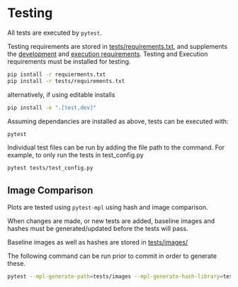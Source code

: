 # Testing

All tests are executed by `pytest`.  

Testing requirements are stored in [tests/requirements.txt](requirements.txt), and supplements the [development](../dev-requirements.txt) and [execution requirements](../requirements.txt).  Testing and Execution requirements must be installed for testing.

```sh
pip isntall -r requierments.txt
pip install -r tests/requirements.txt
```

alternatively,  if using editable installs

```sh
pip install -e ".[test,dev]"
```

Assuming dependancies are installed as above, tests can be executed with:

```sh
pytest
```

Individual test files can be run by adding the file path to the command.  For example, to only run the tests in test_config.py

```sh
pytest tests/test_config.py
```

## Image Comparison

Plots are tested using `pytest-mpl` using hash and image comparison.  

When changes are made, or new tests are added, baseline images and hashes must be generated/updated before the tests will pass.

Baseline images as well as hashes are stored in [tests/images/](images)

The following command can be run prior to commit in order to generate these.

```sh
pytest --mpl-generate-path=tests/images --mpl-generate-hash-library=tests/images/hashes.json tests/test_visualizer.py
```